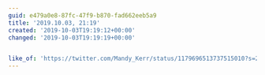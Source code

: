 ```yaml
---
guid: e479a0e8-87fc-47f9-b870-fad662eeb5a9
title: '2019.10.03, 21:19'
created: '2019-10-03T19:19:12+00:00'
changed: '2019-10-03T19:19:19+00:00'


like_of: 'https://twitter.com/Mandy_Kerr/status/1179696513737515010?s=20'
---
```


